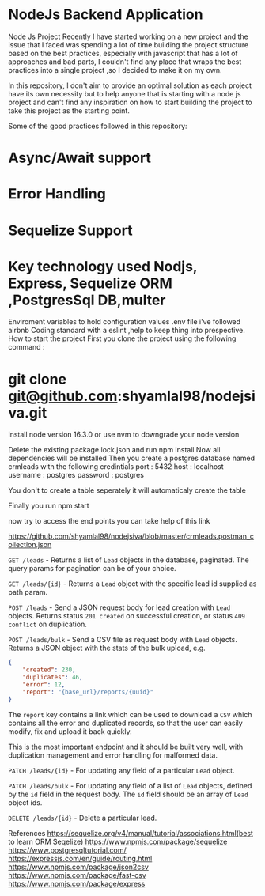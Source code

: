 # NodeJs Backend Application

Node Js Project
Recently I have started working on a new project and the issue that I faced was spending a lot of time building the project structure based on the best practices, especially with javascript that has a lot of approaches and bad parts, I couldn't find any place that wraps the best practices into a single project ,so I decided to make it on my own.

In this repository, I don't aim to provide an optimal solution as each project have its own necessity but to help anyone that is starting with a node js project and can't find any inspiration on how to start building the project to take this project as the starting point.

Some of the good practices followed in this repository:

# Async/Await support
# Error Handling
# Sequelize Support
# Key technology used Nodjs, Express, Sequelize ORM ,PostgresSql DB,multer
Enviroment variables to hold configuration values .env file
i've followed airbnb Coding standard with a eslint ,help to keep thing into prespective.
How to start the project
First you clone the project using the following command :

# git clone git@github.com:shyamlal98/nodejsiva.git

install node version 16.3.0 or use nvm to downgrade your node version

Delete the existing package.lock.json and run npm install
Now all dependencies will be installed 
Then you create a postgres database named crmleads with the following credintials
port : 5432
host : localhost
username : postgres
password : postgres

You don't to create a table seperately it will automaticaly create the table

Finally you run npm start

now try to access the end points you can take help of this link

https://github.com/shyamlal98/nodejsiva/blob/master/crmleads.postman_collection.json



`GET /leads` - Returns a list of `Lead` objects in the database, paginated. The query params for pagination can be of your choice.

`GET /leads/{id}` - Returns a `Lead` object with the specific lead id supplied as path param.

`POST /leads` - Send a JSON request body for lead creation with `Lead` objects. Returns status `201 created` on successful creation, or status `409 conflict` on duplication.

`POST /leads/bulk` - Send a CSV file as request body with `Lead` objects. Returns a JSON object with the stats of the bulk upload, e.g.

```json
{
	"created": 230,
	"duplicates": 46,
	"error": 12,
	"report": "{base_url}/reports/{uuid}"
}
```

The `report` key contains a link which can be used to download a `CSV` which contains all the error and duplicated records, so that the user can easily modify, fix and upload it back quickly.

This is the most important endpoint and it should be built very well, with duplication management and error handling for malformed data.

`PATCH /leads/{id}` - For updating any field of a particular `Lead` object.

`PATCH /leads/bulk` - For updating any field of a list of `Lead` objects, defined by the `id` field in the request body. The `id` field should be an array of `Lead` object ids.

`DELETE /leads/{id}` - Delete a particular lead.



References 
	https://sequelize.org/v4/manual/tutorial/associations.html(best to learn ORM Seqelize)
	https://www.npmjs.com/package/sequelize
	https://www.postgresqltutorial.com/
	https://expressjs.com/en/guide/routing.html
	https://www.npmjs.com/package/json2csv
	https://www.npmjs.com/package/fast-csv
	https://www.npmjs.com/package/express
